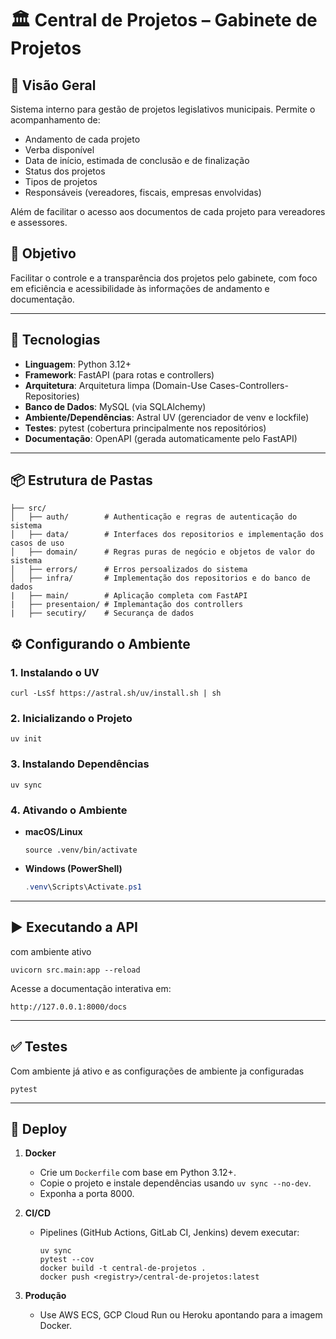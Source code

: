 # 🏛 Central de Projetos – Gabinete de Projetos

## 📌 Visão Geral
Sistema interno para gestão de projetos legislativos municipais.
Permite o acompanhamento de:
- Andamento de cada projeto
- Verba disponível
- Data de início, estimada de conclusão e de finalização
- Status dos projetos
- Tipos de projetos
- Responsáveis (vereadores, fiscais, empresas envolvidas)

Além de facilitar o acesso aos documentos de cada projeto para vereadores e assessores.

## 🎯 Objetivo
Facilitar o controle e a transparência dos projetos pelo gabinete, com foco em eficiência e acessibilidade às informações de andamento e documentação.

---

## 🚀 Tecnologias

- **Linguagem**: Python 3.12+
- **Framework**: FastAPI (para rotas e controllers)
- **Arquitetura**: Arquitetura limpa (Domain-Use Cases-Controllers-Repositories)
- **Banco de Dados**: MySQL (via SQLAlchemy)
- **Ambiente/Dependências**: Astral UV (gerenciador de venv e lockfile)
- **Testes**: pytest (cobertura principalmente nos repositórios)
- **Documentação**: OpenAPI (gerada automaticamente pelo FastAPI)

---

## 📦 Estrutura de Pastas

```plain
├── src/
│   ├── auth/        # Authenticação e regras de autenticação do sistema
│   ├── data/        # Interfaces dos repositorios e implementação dos casos de uso
│   ├── domain/      # Regras puras de negócio e objetos de valor do sistema
│   ├── errors/      # Erros persoalizados do sistema
│   ├── infra/       # Implementação dos repositorios e do banco de dados
|   ├── main/        # Aplicação completa com FastAPI
|   ├── presentaion/ # Implemantação dos controllers
|   ├── secutiry/    # Securança de dados
````

## ⚙️ Configurando o Ambiente

### 1. Instalando o UV

```shell
curl -LsSf https://astral.sh/uv/install.sh | sh
```

### 2. Inicializando o Projeto

```shell
uv init
```

### 3. Instalando Dependências

```shell
uv sync
```

### 4. Ativando o Ambiente

* **macOS/Linux**

  ```shell
  source .venv/bin/activate
  ```
* **Windows (PowerShell)**

  ```powershell
  .venv\Scripts\Activate.ps1
  ```

---

## ▶️ Executando a API

com ambiente ativo

```shell
uvicorn src.main:app --reload
```

Acesse a documentação interativa em:

```
http://127.0.0.1:8000/docs
```

---

## ✅ Testes

Com ambiente já ativo e as configurações de ambiente ja configuradas

```shell
pytest
```

---

## 🚢 Deploy

1. **Docker**

   * Crie um `Dockerfile` com base em Python 3.12+.
   * Copie o projeto e instale dependências usando `uv sync --no-dev`.
   * Exponha a porta 8000.
2. **CI/CD**

   * Pipelines (GitHub Actions, GitLab CI, Jenkins) devem executar:

     ```shell
     uv sync
     pytest --cov
     docker build -t central-de-projetos .
     docker push <registry>/central-de-projetos:latest
     ```
3. **Produção**

   * Use AWS ECS, GCP Cloud Run ou Heroku apontando para a imagem Docker.
